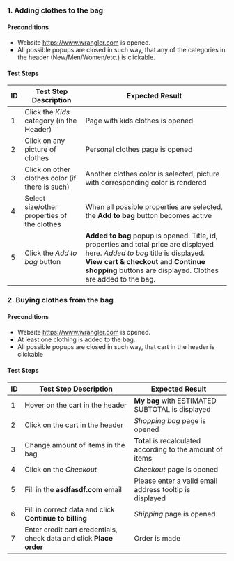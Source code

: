 ### 1. Adding clothes to the bag

#### Preconditions

- Website https://www.wrangler.com is opened.
- All possible popups are closed in such way, that any of the categories in the header (New/Men/Women/etc.) is clickable.

#### Test Steps

| ID                 | Test Step Description                            | Expected Result                                                                                                                                                                                                                        |
| ------------------ | ------------------------------------------------ | -------------------------------------------------------------------------------------------------------------------------------------------------------------------------------------------------------------------------------------- |
| 1                  | Click the _Kids_ category (in the Header)        | Page with kids clothes is opened                                                                                                                                                                                                       |
| 2                  | Click on any picture of clothes                  | Personal clothes page is opened                                                                                                                                                                                                        |  
| 3                  | Click on other clothes color (if there is such)  | Another clothes color is selected, picture with corresponding color is rendered                                                                                                                                                        | 
| 4                  | Select size/other properties of the clothes      | When all possible properties are selected, the __Add to bag__ button becomes active                                                                                                                                                    | 
| 5                  | Click the _Add to bag_ button                    | __Added to bag__ popup is opened. Title, id, properties and total price are displayed here. _Added to bag_ title is displayed. __View cart & checkout__ and __Continue shopping__ buttons are displayed. Clothes are added to the bag. |

### 2. Buying clothes from the bag

#### Preconditions

- Website https://www.wrangler.com is opened.
- At least one clothing is added to the bag.
- All possible popups are closed in such way, that cart in the header is clickable

#### Test Steps

| ID                 | Test Step Description                                               | Expected Result                                                                                                                                                                                                                        |
| ------------------ | ------------------------------------------------------------------- | -------------------------------------------------------------------------------------------------------------------------------------------------------------------------------------------------------------------------------------- |
| 1                  | Hover on the cart in the header                                     | __My bag__ with ESTIMATED SUBTOTAL is displayed                                                                                                                                                                                        |
| 2                  | Click on the cart in the header                                     | _Shopping bag_ page is opened                                                                                                                                                                                                          |  
| 3                  | Change amount of items in the bag                                   | __Total__ is recalculated according to the amount of items                                                                                                                                                                             | 
| 4                  | Click on the _Checkout_                                             | _Checkout_ page is opened                                                                                                                                                                                                              | 
| 5                  | Fill in the __asdfasdf.com__ email                                  | Please enter a valid email address tooltip is displayed                                                                                                                                                                                |
| 6                  | Fill in correct data and click __Continue to billing__              | _Shipping_ page is opened                                                                                                                                                                                                              |
| 7                  | Enter credit cart credentials, check data and click __Place order__ | Order is made                                                                                                                                                                                                                          | 


